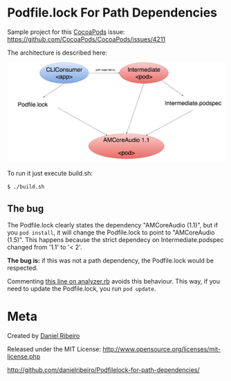 # Podfile.lock For Path Dependencies

Sample project for this [CocoaPods](https://github.com/CocoaPods/CocoaPods) issue: https://github.com/CocoaPods/CocoaPods/issues/4211

The architecture is described here:

![](https://raw.githubusercontent.com/danielribeiro/Podfilelock-for-path-dependencies/master/docs/arch.png)

To run it just execute build.sh:

```bash
$ ./build.sh
```

## The bug

The Podfile.lock clearly states the dependency "AMCoreAudio (1.1)", but if you `pod install`, it will change the Podfile.lock to point to "AMCoreAudio (1.5)". This happens because the strict dependecy on Intermediate.podspec changed from '1.1' to '< 2'. 

**The bug is:** if this was not a path dependency, the Podfile.lock would be respected.

Commenting [this line on analyzer.rb](https://github.com/CocoaPods/CocoaPods/blob/437c0b30bfa5c54cca1edf282582bbd49e5786c9/lib/cocoapods/installer/analyzer.rb#L406) avoids this behaviour. This way, if you need to update the Podfile.lock, you run `pod update`.

# Meta

Created by [Daniel Ribeiro](https://github.com/danielribeiro)

Released under the MIT License: http://www.opensource.org/licenses/mit-license.php

http://github.com/danielribeiro/Podfilelock-for-path-dependencies/
